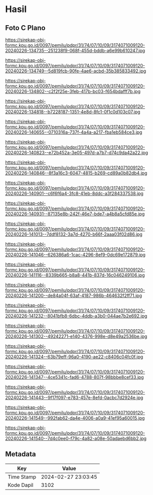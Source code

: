 # Hasil

## Foto C Plano

https://sirekap-obj-formc.kpu.go.id/0097/pemilu/pdpr/31/74/07/10/09/3174071009120-20240226-134735--251238f9-068f-455d-bddb-a6e99b610247.jpg

https://sirekap-obj-formc.kpu.go.id/0097/pemilu/pdpr/31/74/07/10/09/3174071009120-20240226-134749--5d819fcb-90fe-4ae6-acbd-35b385833492.jpg

https://sirekap-obj-formc.kpu.go.id/0097/pemilu/pdpr/31/74/07/10/09/3174071009120-20240226-134802--c2f2f25e-3feb-417b-bc03-f654bdafff7b.jpg

https://sirekap-obj-formc.kpu.go.id/0097/pemilu/pdpr/31/74/07/10/09/3174071009120-20240226-134818--b7228187-1351-4e8d-8fc1-0f1c0d103c07.jpg

https://sirekap-obj-formc.kpu.go.id/0097/pemilu/pdpr/31/74/07/10/09/3174071009120-20240226-140655--0710316a-737f-4a4a-a217-fba1eb584ce3.jpg

https://sirekap-obj-formc.kpu.go.id/0097/pemilu/pdpr/31/74/07/10/09/3174071009120-20240226-140823--e72b452a-3e05-497d-a7b7-d74c9da42a22.jpg

https://sirekap-obj-formc.kpu.go.id/0097/pemilu/pdpr/31/74/07/10/09/3174071009120-20240226-140846--8f3a16c3-6047-4815-b269-cd89a0b82db4.jpg

https://sirekap-obj-formc.kpu.go.id/0097/pemilu/pdpr/31/74/07/10/09/3174071009120-20240226-140901--c6f6f6a4-3fc8-41eb-8ddc-a3f284337538.jpg

https://sirekap-obj-formc.kpu.go.id/0097/pemilu/pdpr/31/74/07/10/09/3174071009120-20240226-140931--87135e8b-242f-46e7-bde7-a4b8a5cfd85e.jpg

https://sirekap-obj-formc.kpu.go.id/0097/pemilu/pdpr/31/74/07/10/09/3174071009120-20240226-141013--7ddf8132-3a7d-4270-b66f-2aaa03f02d86.jpg

https://sirekap-obj-formc.kpu.go.id/0097/pemilu/pdpr/31/74/07/10/09/3174071009120-20240226-141046--626386a6-1cac-4296-8ef9-0dc69e172879.jpg

https://sirekap-obj-formc.kpu.go.id/0097/pemilu/pdpr/31/74/07/10/09/3174071009120-20240226-141116--8339b665-b8a8-441b-837d-16c046249106.jpg

https://sirekap-obj-formc.kpu.go.id/0097/pemilu/pdpr/31/74/07/10/09/3174071009120-20240226-141200--de84a04f-63af-4187-986b-464632f2ff71.jpg

https://sirekap-obj-formc.kpu.go.id/0097/pemilu/pdpr/31/74/07/10/09/3174071009120-20240226-141232--8041bfb8-6dbc-4ddb-a3b0-044ae7b2e692.jpg

https://sirekap-obj-formc.kpu.go.id/0097/pemilu/pdpr/31/74/07/10/09/3174071009120-20240226-141302--49242271-e140-4376-998e-d8e49a2536be.jpg

https://sirekap-obj-formc.kpu.go.id/0097/pemilu/pdpr/31/74/07/10/09/3174071009120-20240226-141324--63b79eff-96a0-4190-ae22-c8406c04fc0f.jpg

https://sirekap-obj-formc.kpu.go.id/0097/pemilu/pdpr/31/74/07/10/09/3174071009120-20240226-141347--4ce5341c-fad6-4788-807f-98bbbe8cef33.jpg

https://sirekap-obj-formc.kpu.go.id/0097/pemilu/pdpr/31/74/07/10/09/3174071009120-20240226-141443--9f17f097-e783-457e-8efd-0acbc7d2924e.jpg

https://sirekap-obj-formc.kpu.go.id/0097/pemilu/pdpr/31/74/07/10/09/3174071009120-20240226-141549--992fab62-da4e-4006-a0a9-41ef95a60015.jpg

https://sirekap-obj-formc.kpu.go.id/0097/pemilu/pdpr/31/74/07/10/09/3174071009120-20240226-141540--7d4c0ee0-f79c-4a82-a08e-50adaebd6bb2.jpg


## Metadata

| Key        | Value               |
| ---------- | ------------------- |
| Time Stamp | 2024-02-27 23:03:45 |
| Kode Dapil | 3102                |



